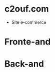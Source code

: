 # c2ouf.com
- Site e-commerce

# Fronte-and

























# Back-and






























